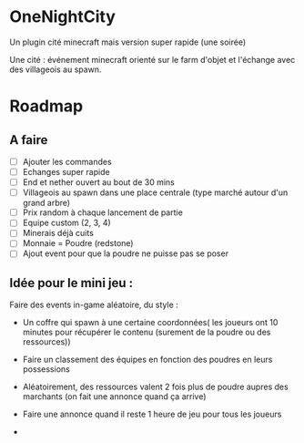 # OneNightCity
 Un plugin cité minecraft mais version super rapide (une soirée)

Une cité : événement minecraft orienté sur le farm d'objet et l'échange avec des villageois au spawn.

# Roadmap

## A faire
- [ ] Ajouter les commandes
- [ ] Echanges super rapide
- [ ] End et nether ouvert au bout de 30 mins
- [ ] Villageois au spawn dans une place centrale (type marché autour d'un grand arbre)
- [ ] Prix random à chaque lancement de partie
- [ ] Equipe custom (2, 3, 4)
- [ ] Minerais déjà cuits
- [ ] Monnaie = Poudre (redstone)
- [ ] Ajout event pour que la poudre ne puisse pas se poser

## Idée pour le mini jeu :

Faire des events in-game aléatoire, du style :

- Un coffre qui spawn à une certaine coordonnées( les joueurs ont 10 minutes pour récupérer le contenu (surement de la poudre ou des ressources))

- Faire un classement des équipes en fonction des poudres en leurs possessions 

- Aléatoirement, des ressources valent 2 fois plus de poudre aupres des marchants (on fait une annonce quand ça arrive)

- Faire une annonce quand il reste 1 heure de jeu pour tous les joueurs

- 

